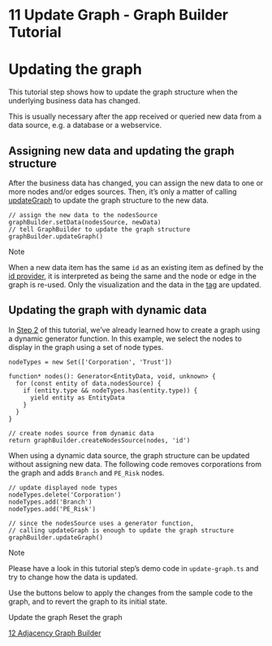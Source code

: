 <!--
 //////////////////////////////////////////////////////////////////////////////
 // @license
 // This file is part of yFiles for HTML 2.6.
 // Use is subject to license terms.
 //
 // Copyright (c) 2000-2023 by yWorks GmbH, Vor dem Kreuzberg 28,
 // 72070 Tuebingen, Germany. All rights reserved.
 //
 //////////////////////////////////////////////////////////////////////////////
-->
# 11 Update Graph - Graph Builder Tutorial

# Updating the graph

This tutorial step shows how to update the graph structure when the underlying business data has changed.

This is usually necessary after the app received or queried new data from a data source, e.g. a database or a webservice.

## Assigning new data and updating the graph structure

After the business data has changed, you can assign the new data to one or more nodes and/or edges sources. Then, it’s only a matter of calling [updateGraph](https://docs.yworks.com/yfileshtml/#/api/GraphBuilder#GraphBuilder-method-updateGraph) to update the graph structure to the new data.

```
// assign the new data to the nodesSource
graphBuilder.setData(nodesSource, newData)
// tell GraphBuilder to update the graph structure
graphBuilder.updateGraph()
```

Note

When a new data item has the same `id` as an existing item as defined by the [id provider](https://docs.yworks.com/yfileshtml/#/api/NodesSource#NodesSource-property-idProvider), it is interpreted as being the same and the node or edge in the graph is re-used. Only the visualization and the data in the [tag](https://docs.yworks.com/yfileshtml/#/api/IModelItem#ITagOwner-property-tag) are updated.

## Updating the graph with dynamic data

In [Step 2](../02-create-nodes-sources/) of this tutorial, we’ve already learned how to create a graph using a dynamic generator function. In this example, we select the nodes to display in the graph using a set of node types.

```
nodeTypes = new Set(['Corporation', 'Trust'])

function* nodes(): Generator<EntityData, void, unknown> {
  for (const entity of data.nodesSource) {
    if (entity.type && nodeTypes.has(entity.type)) {
      yield entity as EntityData
    }
  }
}

// create nodes source from dynamic data
return graphBuilder.createNodesSource(nodes, 'id')
```

When using a dynamic data source, the graph structure can be updated without assigning new data. The following code removes corporations from the graph and adds `Branch` and `PE_Risk` nodes.

```
// update displayed node types
nodeTypes.delete('Corporation')
nodeTypes.add('Branch')
nodeTypes.add('PE_Risk')

// since the nodesSource uses a generator function,
// calling updateGraph is enough to update the graph structure
graphBuilder.updateGraph()
```

Note

Please have a look in this tutorial step’s demo code in `update-graph.ts` and try to change how the data is updated.

Use the buttons below to apply the changes from the sample code to the graph, and to revert the graph to its initial state.

Update the graph Reset the graph

[12 Adjacency Graph Builder](../../tutorial-graph-builder/12-adjacency-graph-builder/index.html)
